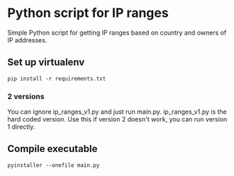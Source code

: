 # Python script for IP ranges
Simple Python script for getting IP ranges based on country and owners of IP addresses.

## Set up virtualenv
`pip install -r requirements.txt`

### 2 versions
You can ignore ip_ranges_v1.py and just run main.py. ip_ranges_v1.py is the hard coded version. Use this if version 2 doesn't work, you can run version 1 directly.

## Compile executable
`pyinstaller --onefile main.py`
